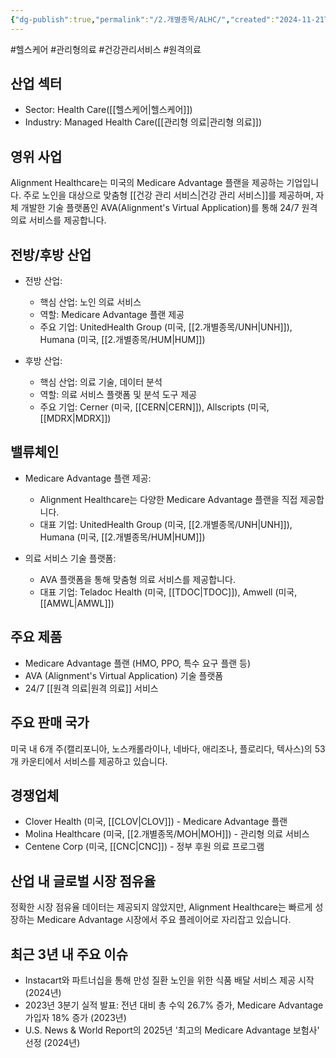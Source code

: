 ```yaml
---
{"dg-publish":true,"permalink":"/2.개별종목/ALHC/","created":"2024-11-21T11:04:53.929+09:00","updated":"2025-07-29T21:37:04.279+09:00"}
---
```


#헬스케어 #관리형의료 #건강관리서비스 #원격의료

## 산업 섹터

- Sector: Health Care([[헬스케어\|헬스케어]])
- Industry: Managed Health Care([[관리형 의료\|관리형 의료]])

## 영위 사업

Alignment Healthcare는 미국의 Medicare Advantage 플랜을 제공하는 기업입니다. 주로 노인을 대상으로 맞춤형 [[건강 관리 서비스\|건강 관리 서비스]]를 제공하며, 자체 개발한 기술 플랫폼인 AVA(Alignment's Virtual Application)를 통해 24/7 원격 의료 서비스를 제공합니다.

## 전방/후방 산업

- 전방 산업:
    
    - 핵심 산업: 노인 의료 서비스
    - 역할: Medicare Advantage 플랜 제공
    - 주요 기업: UnitedHealth Group (미국, [[2.개별종목/UNH\|UNH]]), Humana (미국, [[2.개별종목/HUM\|HUM]])
    
- 후방 산업:
    
    - 핵심 산업: 의료 기술, 데이터 분석
    - 역할: 의료 서비스 플랫폼 및 분석 도구 제공
    - 주요 기업: Cerner (미국, [[CERN\|CERN]]), Allscripts (미국, [[MDRX\|MDRX]])
    

## 밸류체인

- Medicare Advantage 플랜 제공:
    
    - Alignment Healthcare는 다양한 Medicare Advantage 플랜을 직접 제공합니다.
    - 대표 기업: UnitedHealth Group (미국, [[2.개별종목/UNH\|UNH]]), Humana (미국, [[2.개별종목/HUM\|HUM]])
    
- 의료 서비스 기술 플랫폼:
    
    - AVA 플랫폼을 통해 맞춤형 의료 서비스를 제공합니다.
    - 대표 기업: Teladoc Health (미국, [[TDOC\|TDOC]]), Amwell (미국, [[AMWL\|AMWL]])
    

## 주요 제품

- Medicare Advantage 플랜 (HMO, PPO, 특수 요구 플랜 등)
- AVA (Alignment's Virtual Application) 기술 플랫폼
- 24/7 [[원격 의료\|원격 의료]] 서비스

## 주요 판매 국가

미국 내 6개 주(캘리포니아, 노스캐롤라이나, 네바다, 애리조나, 플로리다, 텍사스)의 53개 카운티에서 서비스를 제공하고 있습니다.

## 경쟁업체

- Clover Health (미국, [[CLOV\|CLOV]]) - Medicare Advantage 플랜
- Molina Healthcare (미국, [[2.개별종목/MOH\|MOH]]) - 관리형 의료 서비스
- Centene Corp (미국, [[CNC\|CNC]]) - 정부 후원 의료 프로그램

## 산업 내 글로벌 시장 점유율

정확한 시장 점유율 데이터는 제공되지 않았지만, Alignment Healthcare는 빠르게 성장하는 Medicare Advantage 시장에서 주요 플레이어로 자리잡고 있습니다.

## 최근 3년 내 주요 이슈

- Instacart와 파트너십을 통해 만성 질환 노인을 위한 식품 배달 서비스 제공 시작 (2024년)
- 2023년 3분기 실적 발표: 전년 대비 총 수익 26.7% 증가, Medicare Advantage 가입자 18% 증가 (2023년)
- U.S. News & World Report의 2025년 '최고의 Medicare Advantage 보험사' 선정 (2024년)